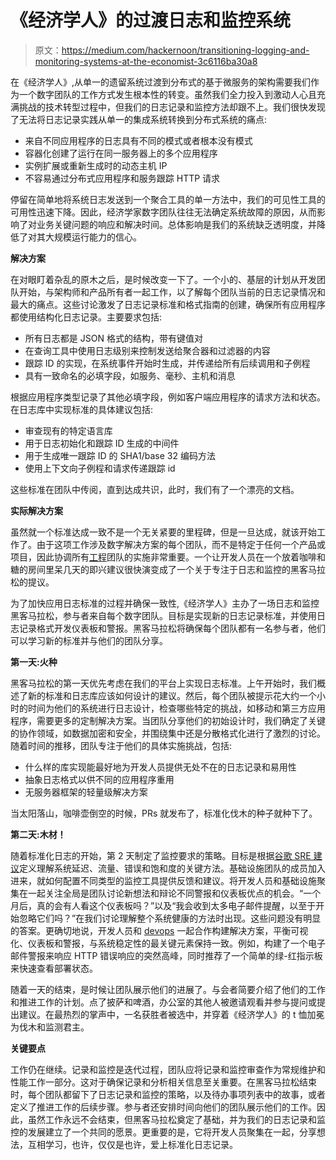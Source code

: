 # 《经济学人》的过渡日志和监控系统

> 原文：<https://medium.com/hackernoon/transitioning-logging-and-monitoring-systems-at-the-economist-3c6116ba30a8>

在《经济学人》,从单一的遗留系统过渡到分布式的基于微服务的架构需要我们作为一个数字团队的工作方式发生根本性的转变。虽然我们全力投入到激动人心且充满挑战的技术转型过程中，但我们的日志记录和监控方法却跟不上。我们很快发现了无法将日志记录实践从单一的集成系统转换到分布式系统的痛点:

*   来自不同应用程序的日志具有不同的模式或者根本没有模式
*   容器化创建了运行在同一服务器上的多个应用程序
*   实例扩展或重新生成时的动态主机 IP
*   不容易通过分布式应用程序和服务跟踪 HTTP 请求

停留在简单地将系统日志发送到一个聚合工具的单一方法中，我们的可见性工具的可用性迅速下降。因此，经济学家数字团队往往无法确定系统故障的原因，从而影响了对业务关键问题的响应和解决时间。总体影响是我们的系统缺乏透明度，并降低了对其大规模运行能力的信心。

**解决方案**

在对眼盯着杂乱的原木之后，是时候改变一下了。一个小的、基层的计划从开发团队开始，与架构师和产品所有者一起工作，以了解每个团队当前的日志记录情况和最大的痛点。这些讨论激发了日志记录标准和格式指南的创建，确保所有应用程序都使用结构化日志记录。主要要求包括:

*   所有日志都是 JSON 格式的结构，带有键值对
*   在查询工具中使用日志级别来控制发送给聚合器和过滤器的内容
*   跟踪 ID 的实现，在系统事件开始时生成，并传递给所有后续调用和子例程
*   具有一致命名的必填字段，如服务、毫秒、主机和消息

根据应用程序类型记录了其他必填字段，例如客户端应用程序的请求方法和状态。在日志库中实现标准的具体建议包括:

*   审查现有的特定语言库
*   用于日志初始化和跟踪 ID 生成的中间件
*   用于生成唯一跟踪 ID 的 SHA1/base 32 编码方法
*   使用上下文向子例程和请求传递跟踪 id

这些标准在团队中传阅，直到达成共识，此时，我们有了一个漂亮的文档。

**实际解决方案**

虽然就一个标准达成一致不是一个无关紧要的里程碑，但是一旦达成，就该开始工作了。由于这项工作涉及数字解决方案的每个团队，而不是特定于任何一个产品或项目，因此协调所有[工程](https://hackernoon.com/tagged/engineering)团队的实施非常重要。一个让开发人员在一个放着咖啡和糖的房间里呆几天的即兴建议很快演变成了一个关于专注于日志和监控的黑客马拉松的提议。

为了加快应用日志标准的过程并确保一致性,《经济学人》主办了一场日志和监控黑客马拉松，参与者来自每个数字团队。目标是实现新的日志记录标准，并使用日志记录格式开发仪表板和警报。黑客马拉松将确保每个团队都有一名参与者，他们可以学习新的标准并与他们的团队分享。

**第一天:火种**

黑客马拉松的第一天优先考虑在我们的平台上实现日志标准。上午开始时，我们概述了新的标准和日志库应该如何设计的建议。然后，每个团队被提示花大约一个小时的时间为他们的系统进行日志设计，检查哪些特定的挑战，如移动和第三方应用程序，需要更多的定制解决方案。当团队分享他们的初始设计时，我们确定了关键的协作领域，如数据加密和安全，并围绕集中还是分散格式化进行了激烈的讨论。随着时间的推移，团队专注于他们的具体实施挑战，包括:

*   什么样的库实现能最好地为开发人员提供无处不在的日志记录和易用性
*   抽象日志格式以供不同的应用程序重用
*   无服务器框架的轻量级解决方案

当太阳落山，咖啡壶倒空的时候，PRs 就发布了，标准化伐木的种子就种下了。

**第二天:木材！**

随着标准化日志的开始，第 2 天制定了监控要求的策略。目标是根据[谷歌 SRE 建议](https://landing.google.com/sre/book/chapters/monitoring-distributed-systems.html)定义理解系统延迟、流量、错误和饱和度的关键方法。基础设施团队的成员加入进来，就如何配置不同类型的监控工具提供反馈和建议。将开发人员和基础设施聚集在一起关注全局是团队讨论新想法和辩论不同警报和仪表板优点的机会。“一个月后，真的会有人看这个仪表板吗？”以及“我会收到太多电子邮件提醒，以至于开始忽略它们吗？”在我们讨论理解整个系统健康的方法时出现。这些问题没有明显的答案。更确切地说，开发人员和 [devops](https://hackernoon.com/tagged/devops) 一起合作构建解决方案，平衡可视化、仪表板和警报，与系统稳定性的最关键元素保持一致。例如，构建了一个电子邮件警报来响应 HTTP 错误响应的突然高峰，同时推荐了一个简单的绿-红指示板来快速查看部署状态。

随着一天的结束，是时候让团队展示他们的进展了。与会者简要介绍了他们的工作和推进工作的计划。点了披萨和啤酒，办公室的其他人被邀请观看并参与提问或提出建议。在最热烈的掌声中，一名获胜者被选中，并穿着《经济学人》的 t 恤加冕为伐木和监测君主。

**关键要点**

工作仍在继续。记录和监控是迭代过程，团队应将记录和监控审查作为常规维护和性能工作一部分。这对于确保记录和分析相关信息至关重要。在黑客马拉松结束时，每个团队都留下了日志记录和监控的策略，以及待办事项列表中的故事，或者定义了推进工作的后续步骤。参与者还安排时间向他们的团队展示他们的工作。因此，虽然工作永远不会结束，但黑客马拉松奠定了基础，并为我们的日志记录和监控的发展建立了一个共同的愿景。更重要的是，它将开发人员聚集在一起，分享想法，互相学习，也许，仅仅是也许，爱上标准化日志记录。